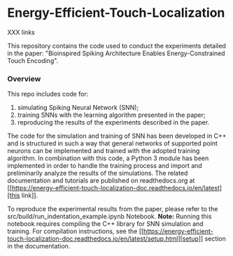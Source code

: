 # Energy-Efficient-Touch-Localization

XXX links

This repository contains the code used to conduct the experiments detailed in the paper: "Bioinspired Spiking Architecture Enables Energy-Constrained Touch Encoding".

### Overview
This repo includes code for:
1. simulating Spiking Neural Network (SNN);
2. training SNNs with the learning algorithm presented in the paper;
3. reproducing the results of the experiments described in the paper.

The code for the simulation and training of SNN has been developed in C++ and is structured in such a way that general networks of supported point neurons can be implemented and trained with the adopted training algorithm.
In combination with this code, a Python 3 module has been implemented in order to handle the training process and import and preliminarily analyze the results of the simulations. The related documentation and tutorials are published on readthedocs.org at [[https://energy-efficient-touch-localization-doc.readthedocs.io/en/latest][this link]].

To reproduce the experimental results from the paper, please refer to the src/build/run_indentation_example.ipynb Notebook. **Note:** Running this notebook requires compiling the C++ library for SNN simulation and training. For compilation instructions, see the [[https://energy-efficient-touch-localization-doc.readthedocs.io/en/latest/setup.html][setup]] section in the documentation.

